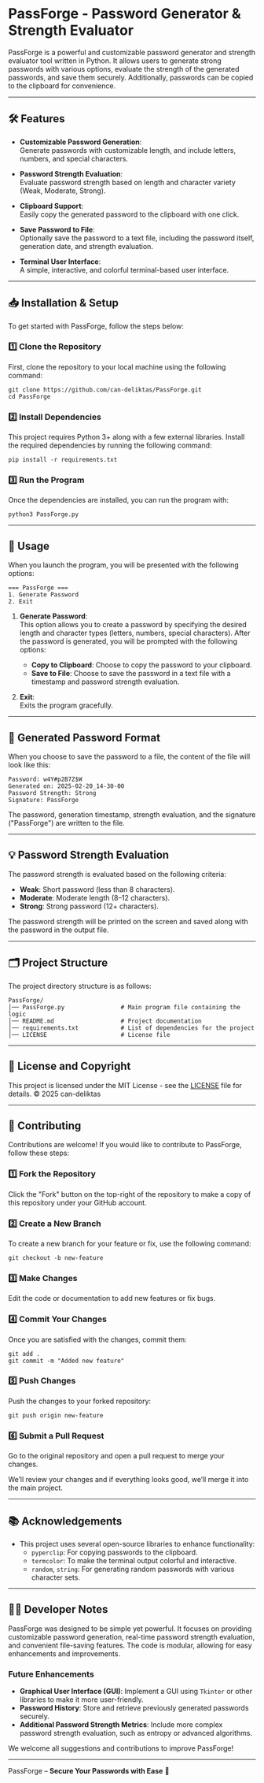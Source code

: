 # PassForge - Password Generator & Strength Evaluator

PassForge is a powerful and customizable password generator and strength evaluator tool written in Python. It allows users to generate strong passwords with various options, evaluate the strength of the generated passwords, and save them securely. Additionally, passwords can be copied to the clipboard for convenience.

---

## 🛠️ **Features**

- **Customizable Password Generation**:  
  Generate passwords with customizable length, and include letters, numbers, and special characters.
  
- **Password Strength Evaluation**:  
  Evaluate password strength based on length and character variety (Weak, Moderate, Strong).

- **Clipboard Support**:  
  Easily copy the generated password to the clipboard with one click.

- **Save Password to File**:  
  Optionally save the password to a text file, including the password itself, generation date, and strength evaluation.

- **Terminal User Interface**:  
  A simple, interactive, and colorful terminal-based user interface.

---

## 📥 **Installation & Setup**

To get started with PassForge, follow the steps below:

### 1️⃣ **Clone the Repository**

First, clone the repository to your local machine using the following command:

```
git clone https://github.com/can-deliktas/PassForge.git
cd PassForge
```

### 2️⃣ **Install Dependencies**

This project requires Python 3+ along with a few external libraries. Install the required dependencies by running the following command:

```
pip install -r requirements.txt
```

### 3️⃣ **Run the Program**

Once the dependencies are installed, you can run the program with:

```
python3 PassForge.py
```

---

## 🎯 **Usage**

When you launch the program, you will be presented with the following options:

```
=== PassForge ===
1. Generate Password
2. Exit
```

1. **Generate Password**:  
   This option allows you to create a password by specifying the desired length and character types (letters, numbers, special characters). After the password is generated, you will be prompted with the following options:
   - **Copy to Clipboard**: Choose to copy the password to your clipboard.
   - **Save to File**: Choose to save the password in a text file with a timestamp and password strength evaluation.

2. **Exit**:  
   Exits the program gracefully.

---

## 📄 **Generated Password Format**

When you choose to save the password to a file, the content of the file will look like this:

```
Password: w4Y#p2B7Z$W
Generated on: 2025-02-20_14-30-00
Password Strength: Strong
Signature: PassForge
```

The password, generation timestamp, strength evaluation, and the signature ("PassForge") are written to the file.

---

## 💡 **Password Strength Evaluation**

The password strength is evaluated based on the following criteria:
- **Weak**: Short password (less than 8 characters).
- **Moderate**: Moderate length (8–12 characters).
- **Strong**: Strong password (12+ characters).

The password strength will be printed on the screen and saved along with the password in the output file.

---

## 🗂️ **Project Structure**

The project directory structure is as follows:

```
PassForge/
│── PassForge.py                # Main program file containing the logic
│── README.md                   # Project documentation
│── requirements.txt            # List of dependencies for the project
│── LICENSE                     # License file
```

---

## 📝 **License and Copyright**

This project is licensed under the MIT License - see the [LICENSE](LICENSE) file for details.
© 2025 can-deliktas 

---

## 🤝 **Contributing**

Contributions are welcome! If you would like to contribute to PassForge, follow these steps:

### 1️⃣ **Fork the Repository**

Click the "Fork" button on the top-right of the repository to make a copy of this repository under your GitHub account.

### 2️⃣ **Create a New Branch**

To create a new branch for your feature or fix, use the following command:

```
git checkout -b new-feature
```

### 3️⃣ **Make Changes**

Edit the code or documentation to add new features or fix bugs.

### 4️⃣ **Commit Your Changes**

Once you are satisfied with the changes, commit them:

```
git add .
git commit -m "Added new feature"
```

### 5️⃣ **Push Changes**

Push the changes to your forked repository:

```
git push origin new-feature
```

### 6️⃣ **Submit a Pull Request**

Go to the original repository and open a pull request to merge your changes. 

We’ll review your changes and if everything looks good, we’ll merge it into the main project.

---

## 📚 **Acknowledgements**

- This project uses several open-source libraries to enhance functionality:
  - `pyperclip`: For copying passwords to the clipboard.
  - `termcolor`: To make the terminal output colorful and interactive.
  - `random`, `string`: For generating random passwords with various character sets.

---

## 👨‍💻 **Developer Notes**

PassForge was designed to be simple yet powerful. It focuses on providing customizable password generation, real-time password strength evaluation, and convenient file-saving features. The code is modular, allowing for easy enhancements and improvements.

### Future Enhancements
- **Graphical User Interface (GUI)**: Implement a GUI using `Tkinter` or other libraries to make it more user-friendly.
- **Password History**: Store and retrieve previously generated passwords securely.
- **Additional Password Strength Metrics**: Include more complex password strength evaluation, such as entropy or advanced algorithms.
  
We welcome all suggestions and contributions to improve PassForge!

---

PassForge – **Secure Your Passwords with Ease** 🔐
